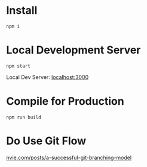 # Install

    npm i


# Local Development Server

    npm start


Local Dev Server: [localhost:3000](http://localhost:3000)


# Compile for Production

`npm run build`


# Do Use Git Flow

[nvie.com/posts/a-successful-git-branching-model](http://nvie.com/posts/a-successful-git-branching-model/)
